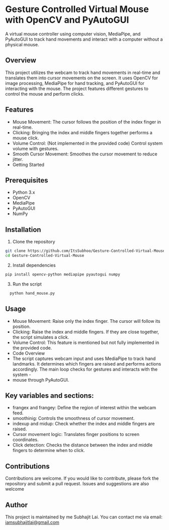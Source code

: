 
# Gesture Controlled Virtual Mouse with OpenCV and PyAutoGUI
A virtual mouse controller using computer vision, MediaPipe, and PyAutoGUI to track hand movements and interact with a computer without a physical mouse.

## Overview
This project utilizes the webcam to track hand movements in real-time and translates them into cursor movements on the screen. It uses OpenCV for image processing, MediaPipe for hand tracking, and PyAutoGUI for interacting with the mouse. The project features different gestures to control the mouse and perform clicks.

## Features
- Mouse Movement: The cursor follows the position of the index finger in real-time.
- Clicking: Bringing the index and middle fingers together performs a mouse click.
- Volume Control: (Not implemented in the provided code) Control system volume with gestures.
- Smooth Cursor Movement: Smoothes the cursor movement to reduce jitter.
- Getting Started

## Prerequisites
- Python 3.x
- OpenCV
- MediaPipe
- PyAutoGUI
- NumPy

## Installation

1. Clone the repository
```bash
git clone https://github.com/ItsSubhoo/Gesture-Controlled-Virtual-Mouse.git
cd Gesture-Controlled-Virtual-Mouse
```
2. Install dependencies
```bash
pip install opencv-python mediapipe pyautogui numpy 
```
3. Run the script
 ```bash
   python hand_mouse.py
```

## Usage
- Mouse Movement: Raise only the index finger. The cursor will follow its position.
- Clicking: Raise the index and middle fingers. If they are close together, the script simulates a click.
- Volume Control: This feature is mentioned but not fully implemented in the provided code.
- Code Overview
- The script captures webcam input and uses MediaPipe to track hand landmarks. It determines which fingers are raised and performs actions accordingly. The main loop checks for gestures and interacts with the system - 
- mouse through PyAutoGUI.

## Key variables and sections:

- frangex and frangey: Define the region of interest within the webcam feed.
- smoothinig: Controls the smoothness of cursor movement.
-    indexup and midup: Check whether the index and middle fingers are raised.
  -   Cursor movement logic: Translates finger positions to screen coordinates.
  -  Click detection: Checks the distance between the index and middle fingers to determine when to click.

## Contributions
Contributions are welcome. If you would like to contribute, please fork the repository and submit a pull request. Issues and suggestions are also welcome

## Author
This project is maintained by me Subhajit Lai. You can contact me via email: iamsubhajitlai@gmail.com

